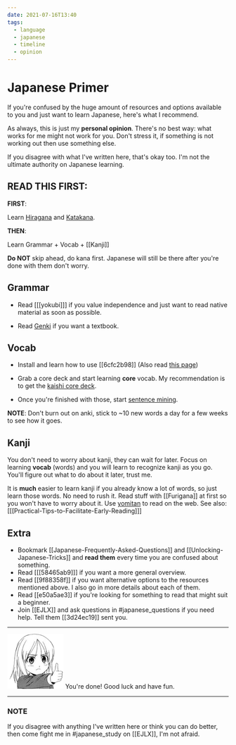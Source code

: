 ```yaml
---
date: 2021-07-16T13:40
tags:
  - language
  - japanese
  - timeline
  - opinion
---
```


# Japanese Primer

If you're confused by the huge amount of resources and options available to you
and just want to learn Japanese, here's what I recommend.

As always, this is just my **personal opinion**. There's no best way: what works
for me might not work for you. Don't stress it, if something is not working out
then use something else.

If you disagree with what I've written here, that's okay too. I'm not the
ultimate authority on Japanese learning.

## READ THIS FIRST:

**FIRST**:

Learn [Hiragana](https://www.tofugu.com/japanese/learn-hiragana/) and
[Katakana](https://www.tofugu.com/japanese/learn-katakana/).

**THEN**:

Learn Grammar + Vocab + [[Kanji]]

**Do NOT** skip ahead, do kana first. Japanese will still be there after you're
done with them don't worry.

## Grammar

 * Read [[[yokubi]]] if you value independence and
   just want to read native material as soon as possible.

 * Read [Genki](http://genki.japantimes.co.jp/index_en) if you want a textbook.

## Vocab

 * Install and learn how to use [[6cfc2b98]] (Also read [this page](https://refold.la/roadmap/stage-1/c/srs-best-practices))

 * Grab a core deck and start learning **core** vocab. My recommendation is to
   get the [kaishi core deck](https://github.com/donkuri/Kaishi).

 * Once you're finished with those, start [sentence mining](https://xelieu.github.io/jp-lazy-guide/).

**NOTE**: Don't burn out on anki, stick to ~10 new words a day for a few weeks
to see how it goes.

## Kanji

You don't need to worry about kanji, they can wait for later. Focus on learning
**vocab** (words) and you will learn to recognize kanji as you go. You'll figure
out what to do about it later, trust me.

It is **much** easier to learn kanji if you already know a lot of words, so just
learn those words. No need to rush it. Read stuff with [[Furigana]] at first so
you won't have to worry about it. Use [yomitan](https://yomitan.wiki/)
to read on the web. See also: [[[Practical-Tips-to-Facilitate-Early-Reading]]]

## Extra

 - Bookmark [[Japanese-Frequently-Asked-Questions]] and
   [[Unlocking-Japanese-Tricks]] and **read them** every time you are confused
   about something.
 - Read [[[58465ab9]]] if you want a more general overview.
 - Read [[9f88358f]] if you want alternative options to the resources mentioned
   above. I also go in more details about each of them.
 - Read [[e50a5ae3]] if you're looking for something to read that might suit a
   beginner.
 - Join [[EJLX]] and ask questions in #japanese_questions if you need help.
   Tell them [[3d24ec19]] sent you.

---

![Thumbs Up](./static/thumbs_up.png) You're done! Good luck and have fun.

---

### NOTE

If you disagree with anything I've written here or think you can do better, then
come fight me in #japanese_study on [[EJLX]], I'm not afraid.
